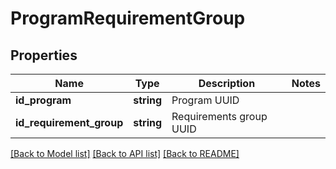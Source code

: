 # ProgramRequirementGroup

## Properties
Name | Type | Description | Notes
------------ | ------------- | ------------- | -------------
**id_program** | **string** | Program UUID | 
**id_requirement_group** | **string** | Requirements group UUID | 

[[Back to Model list]](../README.md#documentation-for-models) [[Back to API list]](../README.md#documentation-for-api-endpoints) [[Back to README]](../README.md)


